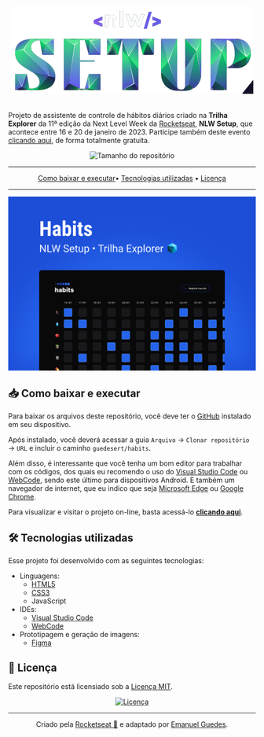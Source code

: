 <h1 align="center">

![Logomarca da NLW Setup](.github/logo.png)

</h1>

Projeto de assistente de controle de hábitos diários criado na **Trilha Explorer** da 11ª edição da Next Level Week da [Rocketseat](https://github.com/Rocketseat), **NLW Setup**, que acontece entre 16 e 20 de janeiro de 2023. Participe também deste evento [clicando aqui](https://nlw.rocketseat.com.br/convite/emanuel-4451), de forma totalmente gratuita.

<div align="center">

![Tamanho do repositório](https://img.shields.io/github/repo-size/guedesert/habits?style=for-the-badge&color=blue&label=tamanho)

---

[Como baixar e executar](#-como-baixar-e-executar)• [Tecnologias utilizadas](#-tecnologias-utilizadas) • [Licença](#-licença)

---
![Capa do projeto Habits](.github/capa.svg)

</div>

## 📥 Como baixar e executar
Para baixar os arquivos deste repositório, você deve ter o [GitHub](https://github.com/) instalado em seu dispositivo.

Após instalado, você deverá acessar a guia `Arquivo` → `Clonar repositório` → `URL` e incluir o caminho `guedesert/habits`.

Além disso, é interessante que você tenha um bom editor para trabalhar com os códigos, dos quais eu recomendo o uso do [Visual Studio Code](https://code.visualstudio.com/) ou [WebCode](https://play.google.com/store/apps/details?id=com.qamar.ide.web&hl=pt_BR&gl=US), sendo este último para dispositivos Android. E também um navegador de internet, que eu indico que seja [Microsoft Edge](https://www.microsoft.com/pt-br/edge/download?form=MA13FJ) ou [Google Chrome](https://www.google.com/intl/pt-BR/chrome/).

Para visualizar e visitar o projeto on-line, basta acessá-lo [**clicando aqui**](https://guedesert.github.io/nlw-setup/).

## 🛠 Tecnologias utilizadas
Esse projeto foi desenvolvido com as seguintes tecnologias:
- Linguagens:
  - [HTML5](https://html.spec.whatwg.org/multipage/)
  - [CSS3](https://www.w3.org/Style/CSS/)
  - JavaScript
- IDEs:
  - [Visual Studio Code](https://code.visualstudio.com/)
  - [WebCode](https://play.google.com/store/apps/details?id=com.qamar.ide.web&hl=pt_BR&gl=US)
- Prototipagem e geração de imagens:
  - [Figma](https://www.figma.com/)

## 📃 Licença
Este repositório está licensiado sob a [Licença MIT](./LICENSE).

<div align="center">

[![Licença](https://img.shields.io/github/license/guedesert/habits?style=for-the-badge&color=blue)](./LICENSE)

---

Criado pela [Rocketseat 🚀](https://www.rocketseat.com.br/) e adaptado por [Emanuel Guedes](https://github.com/guedesert).

</div>